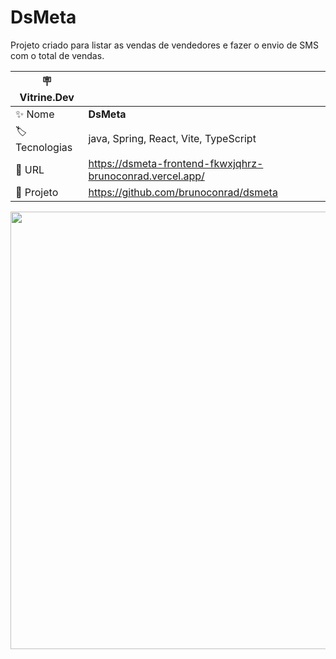 # DsMeta

Projeto criado para listar as vendas de vendedores e fazer o envio de SMS com o total de vendas.

| :placard: Vitrine.Dev |     |
| -------------  | --- |
| :sparkles: Nome      | **DsMeta**
| :label: Tecnologias  | java, Spring, React, Vite, TypeScript
| :rocket: URL         | https://dsmeta-frontend-fkwxjqhrz-brunoconrad.vercel.app/
| :rocket: Projeto         | https://github.com/brunoconrad/dsmeta

<!-- Inserir imagem com a #vitrinedev ao final do link -->
<div>
<img src="https://user-images.githubusercontent.com/44590705/192027051-f14c3497-e1c8-4933-b8b6-adf7ed3d3f79.jpeg#vitrinedev" height="700px" />
</div>
